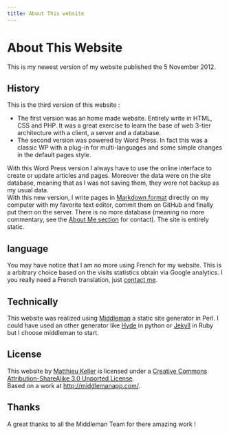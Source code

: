 ```yaml
---
title: About This website
---
```


# About This Website

This is my newest version of my website published the 5 November 2012. 

## History

This is the third version of this website :

* The first version was an home made website. Entirely write in HTML, CSS and PHP. It was a great exercise to learn the base of web 3-tier architecture with a client, a server and a database.
* The second version was powered by Word Press. In fact this was a classic WP with a plug-in for multi-languages and some simple changes in the default pages style.

With this Word Press version I always have to use the online interface to create or update articles and pages. Moreover the data were on the site database, meaning that as I was not saving them, they were not backup as my usual data.      
With this new version, I write pages in <a href="https://github.com/github/markup#readme">Markdown format</a> directly on my computer with my favorite text editor, commit them on GitHub and finally put them on the server. There is no more database (meaning no more commentary, see the <a href="/about/me/">About Me section</a> for contact). The site is entirely static.

## language

You may have notice that I am no more using French for my website. This is a arbitrary choice based on the visits statistics obtain via Google analytics. I you really need a French translation, just <a href="/about/me/#Contact">contact me</a>.

## Technically

This website was realized using <a href="http://www.middlemanapp.com">Middleman</a> a static site generator in Perl.
I could have used an other generator like <a href="https://github.com/hyde/hyde">Hyde</a> in python or <a href="https://github.com/mojombo/jekyll">Jekyll</a> in Ruby but I choose middleman to start.

## License

This website by <a href="www.matthieu-keller.info">Matthieu Keller</a> is licensed under a <a rel="license" href="http://creativecommons.org/licenses/by-sa/3.0/deed.en_US">Creative Commons Attribution-ShareAlike 3.0 Unported License</a>.<br />Based on a work at <a href="http://middlemanapp.com/">http://middlemanapp.com/</a>.

## Thanks

A great thanks to all the Middleman Team for there amazing work !

